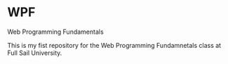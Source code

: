 WPF
===

Web Programming Fundamentals

This is my fist repository for the Web Programming Fundamnetals class at Full Sail University. 
